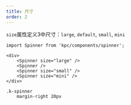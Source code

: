 ```yaml
---
title: 尺寸
order: 2
---
```


`size`属性定义3中尺寸：`large`, `default`, `small`, `mini`

```vdt
import Spinner from 'kpc/components/spinner';

<div>
    <Spinner size="large" />
    <Spinner />
    <Spinner size="small" />
    <Spinner size="mini" />
</div>
```

```styl
.k-spinner
    margin-right 20px
```
